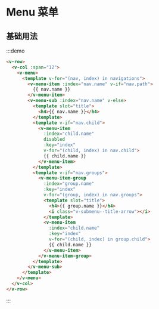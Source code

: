# Menu 菜单

## 基础用法

:::demo 

```html
<v-row>
  <v-col :span="12">
    <v-menu>
      <template v-for="(nav, index) in navigations">
        <v-menu-item :index="nav.name" v-if="nav.path">
          {{ nav.name }}
        </v-menu-item>
        <v-menu-sub :index="nav.name" v-else>
          <template slot="title">
            <h4>{{ nav.name }}</h4>
          </template>
          <template v-if="nav.child">
            <v-menu-item
              :index="child.name"
              disabled
              :key="index"
              v-for="(child, index) in nav.child">
              {{ child.name }}
            </v-menu-item>
          </template>
          <template v-if="nav.groups">
            <v-menu-item-group
              :index="group.name"
              :key="index"
              v-for="(group, index) in nav.groups">
              <template slot="title">
                <h4>{{ group.name }}</h4>
                <i class="v-submenu--title-arrow"></i>
              </template>
              <v-menu-item
                :index="child.name"
                :key="index"
                v-for="(child, index) in group.child">
                {{ child.name }}
              </v-menu-item>
            </v-menu-item-group>
          </template>
        </v-menu-sub>
      </template>
    </v-menu>
  </v-col>
</v-row>
```
:::

<script>
  import Row from '@/components/row';
  import Col from '@/components/col';
  import Menu from '@/components/menu';
  import MenuSub from '@/components/menu-sub';
  import MenuItem from '@/components/menu-item';
  import MenuItemGroup from '@/components/menu-item-group';
  import navigations from '../../nav.json';

  export default {
    components: {
      VRow: Row,
      VCol: Col,
      VMenu: Menu,
      VMenuSub: MenuSub,
      VMenuItem: MenuItem,
      VMenuItemGroup: MenuItemGroup,
    },
    data() {
      return {
        navigations,
      };
    },
    methods: {
    },
  };
</script>